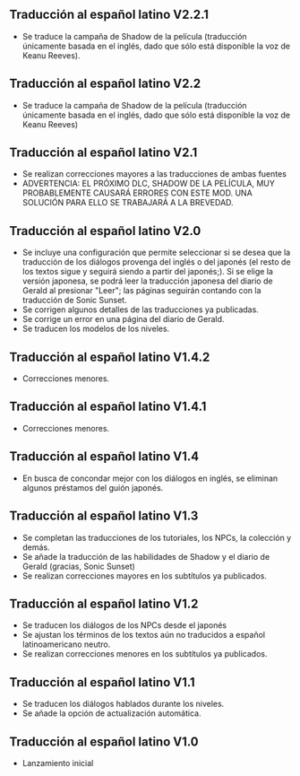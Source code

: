 ## Traducción al español latino V2.2.1
- Se traduce la campaña de Shadow de la película (traducción únicamente basada en el inglés, dado que sólo está disponible la voz de Keanu Reeves).

## Traducción al español latino V2.2
- Se traduce la campaña de Shadow de la película (traducción únicamente basada en el inglés, dado que sólo está disponible la voz de Keanu Reeves)

## Traducción al español latino V2.1
- Se realizan correcciones mayores a las traducciones de ambas fuentes
- ADVERTENCIA: EL PRÓXIMO DLC, SHADOW DE LA PELÍCULA, MUY PROBABLEMENTE CAUSARÁ ERRORES CON ESTE MOD. UNA SOLUCIÓN PARA ELLO SE TRABAJARÁ A LA BREVEDAD.

## Traducción al español latino V2.0
- Se incluye una configuración que permite seleccionar si se desea que la traducción de los diálogos provenga del inglés o del japonés (el resto de los textos sigue y seguirá siendo a partir del japonés;). Si se elige la versión japonesa, se podrá leer la traducción japonesa del diario de Gerald al presionar "Leer"; las páginas seguirán contando con la traducción de Sonic Sunset.
- Se corrigen algunos detalles de las traducciones ya publicadas.
- Se corrige un error en una página del diario de Gerald.
- Se traducen los modelos de los niveles.

## Traducción al español latino V1.4.2
- Correcciones menores.

## Traducción al español latino V1.4.1
- Correcciones menores.

## Traducción al español latino V1.4
- En busca de concondar mejor con los diálogos en inglés, se eliminan algunos préstamos del guión japonés.

## Traducción al español latino V1.3
- Se completan las traducciones de los tutoriales, los NPCs, la colección y demás.
- Se añade la traducción de las habilidades de Shadow y el diario de Gerald (gracias, Sonic Sunset)
- Se realizan correcciones mayores en los subtítulos ya publicados.

## Traducción al español latino V1.2
- Se traducen los diálogos de los NPCs desde el japonés
- Se ajustan los términos de los textos aún no traducidos a español latinoamericano neutro.
- Se realizan correcciones menores en los subtítulos ya publicados.

## Traducción al español latino V1.1
- Se traducen los diálogos hablados durante los niveles.
- Se añade la opción de actualización automática.

## Traducción al español latino V1.0
- Lanzamiento inicial
